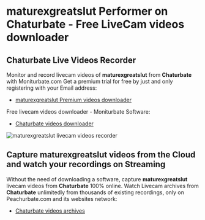 # maturexgreatslut Performer on Chaturbate - Free LiveCam videos downloader

## Chaturbate Live Videos Recorder

Monitor and record livecam videos of **maturexgreatslut** from **Chaturbate** with Moniturbate.com
Get a premium trial for free by just and only registering with your Email address:
* [maturexgreatslut Premium videos downloader](https://moniturbate.com/request-demo-licence-key.html)

Free livecam videos downloader - Moniturbate Software:
* [Chaturbate videos downloader](https://moniturbate.com/moniturbate-download-software.html)

![maturexgreatslut livecam videos recorder](https://peachurnet.com/templates/moniturbate-software.png)


## Capture maturexgreatslut videos from the Cloud and watch your recordings on Streaming

Without the need of downloading a software, capture **maturexgreatslut** livecam videos from **Chaturbate** 100% online.
Watch Livecam archives from **Chaturbate** unlimitedly from thousands of existing recordings, only on Peachurbate.com and its websites network:
* [Chaturbate videos archives](https://peachurnet.com/)